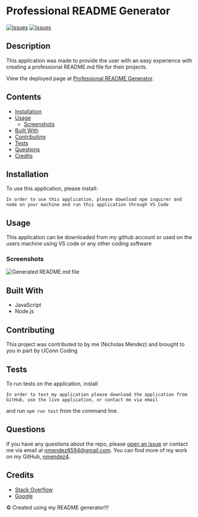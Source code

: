 # Professional README Generator
[![Issues](https://img.shields.io/github/issues/nmendez4/professional-readme-generator)](https://github.com/nmendez4/professional-readme-generator/issues) [![Issues](https://img.shields.io/github/contributors/nmendez4/professional-readme-generator)](https://github.com/nmendez4/professional-readme-generator/graphs/contributors) 
## Description
This application was made to provide the user with an easy experience with creating a professional README.md file for their projects. 
          
View the deployed page at [Professional README Generator](https://nmendez4.github.io/professional-readme-generator/).
## Contents
* [Installation](#installation)
* [Usage](#usage)
   * [Screenshots](#screenshots)
* [Built With](#built-with)
* [Contributing](#contributing)
* [Tests](#tests)
* [Questions](#questions)
* [Credits](#credits)

## Installation
To use this application, please install: 
```
In order to use this application, please download npm inquirer and node on your machine and run this application through VS Code
```
  
## Usage
This application can be downloaded from my github account or used on the users machine using VS code or any other coding software 
  
### Screenshots
![Generated README.md file](N/A)


## Built With

* JavaScript
* Node.js
  
## Contributing
This project was contributed to by me (Nicholas Mendez) and brought to you in part by UConn Coding 
  
## Tests
To run tests on the application, install
```
In order to test my application please download the application from GitHub, use the live application, or contact me via email
```
and run `npm run test` from the command line.
  
## Questions
If you have any questions about the repo, please [open an issue](https://github.com/nmendez4/professional-readme-generator/issues) or contact me via email at nmendez6594@gmail.com. You can find more of my work on my GitHub, [nmendez4](https://github.com/nmendez4/).
  
## Credits
* [Stack Overflow](stackoverflow.com)
* [Google](google.com)

  
&copy; Created using my README generator!!!
